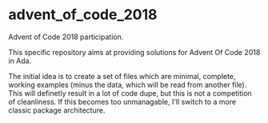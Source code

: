# advent_of_code_2018
Advent of Code 2018 participation.

This specific repository aims at providing solutions for Advent Of Code 2018 in Ada.

The initial idea is to create a set of files which are minimal, complete, working examples (minus the data, which will be read from another file). This will definetly result in a lot of code dupe, but this is not a competition of cleanliness. If this becomes too unmanagable, I'll switch to a more classic package architecture.
